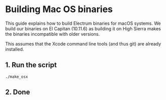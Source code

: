 Building Mac OS binaries
========================

This guide explains how to build Electrum binaries for macOS systems.
We build our binaries on El Capitan (10.11.6) as building it on High Sierra
makes the binaries incompatible with older versions.

This assumes that the Xcode command line tools (and thus git) are already installed. 


## 1. Run the script



    ./make_osx

## 2. Done
